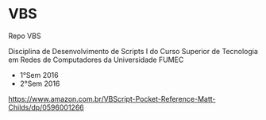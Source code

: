 # VBS
Repo VBS

Disciplina de Desenvolvimento de Scripts I do Curso Superior de Tecnologia em Redes de Computadores da Universidade FUMEC

- 1°Sem 2016
- 2°Sem 2016

https://www.amazon.com.br/VBScript-Pocket-Reference-Matt-Childs/dp/0596001266
